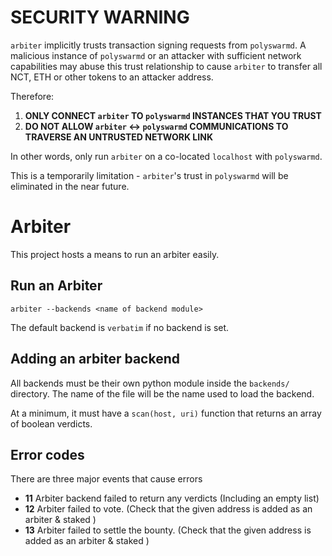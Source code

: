 # SECURITY WARNING

`arbiter` implicitly trusts transaction signing requests from `polyswarmd`.
A malicious instance of `polyswarmd` or an attacker with sufficient network capabilities may abuse this trust relationship to cause `arbiter` to transfer all NCT, ETH or other tokens to an attacker address.

Therefore:
1. **ONLY CONNECT `arbiter` TO `polyswarmd` INSTANCES THAT YOU TRUST**
2. **DO NOT ALLOW `arbiter` <-> `polyswarmd` COMMUNICATIONS TO TRAVERSE AN UNTRUSTED NETWORK LINK**

In other words, only run `arbiter` on a co-located `localhost` with `polyswarmd`.

This is a temporarily limitation - `arbiter`'s trust in `polyswarmd` will be eliminated in the near future.

# Arbiter

This project hosts a means to run an arbiter easily.

## Run an Arbiter

`arbiter --backends <name of backend module>`

The default backend is `verbatim` if no backend is set.

## Adding an arbiter backend

All backends must be their own python module inside the `backends/` directory. The name of the file will be the name used to load the backend.

At a minimum, it must have a `scan(host, uri)` function that returns an array of boolean verdicts.

## Error codes

There are three major events that cause errors

* **11** Arbiter backend failed to return any verdicts (Including an empty list)
* **12** Arbiter failed to vote. (Check that the given address is added as an arbiter & staked )
* **13** Arbiter failed to settle the bounty. (Check that the given address is added as an arbiter & staked )